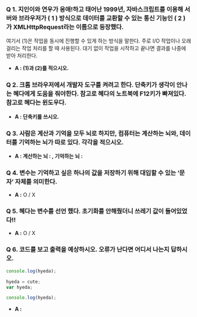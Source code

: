 ### Q 1.  지인이와 연우가 응애!하고 태어난 1999년, 자바스크립트를 이용해 서버와 브라우저가 (  1  ) 방식으로 데이터를 교환할 수 있는 통신 기능인 (  2  ) 가 XMLHttpRequest라는 이름으로 등장했다.

여기서 (1)은 작업을 동시에 진행할 수 있게 하는 방식을 말한다. 주로 I/O 작업이나 오래 걸리는 작업 처리를 할 때 사용된다. 대기 없이 작업을 시작하고 끝나면 결과를 나중에 받아 처리한다.  

- **A : (1)과 (2)를 적으시오.**
    

### Q 2.  크롬 브라우저에서 개발자 도구를 켜려고 한다. 단축키가 생각이 안나는 혜다에게 도움을 줘야한다. 참고로 혜다의 노트북에 F12키가 빠져있다.  참고로 혜다는 윈도우다.

- **A : 단축키를 쓰시오.**
    

### Q 3.  사람은 계산과 기억을 모두 뇌로 하지만, 컴퓨터는 계산하는 뇌와, 데이터를 기억하는 뇌가 따로 있다. 각각을 적으시오.

- **A : 계산하는 뇌 :     , 기억하는 뇌 :**
    

### Q 4.  변수는 기억하고 싶은 하나의 값을 저장하기 위해 대입할 수 있는 ‘문자’ 자체를 의미한다.

- **A :** O / X

### Q 5.  혜다는 변수를 선언 했다. 초기화를 안해줬더니 쓰레기 값이 들어있었다!!

- **A :** O / X
 
### Q 6.  코드를 보고 출력을 예상하시오. 오류가 난다면 어디서 나는지 답하시오.

```jsx
console.log(hyeda);

hyeda = cute;
var hyeda;

console.log(hyeda);
```

- **A :**
   
